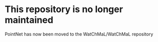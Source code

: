 # This repository is no longer maintained
PointNet has now been moved to the WatChMaL/WatChMaL repository
